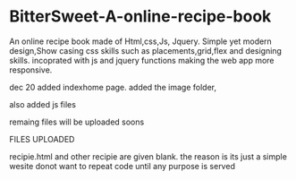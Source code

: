 # BitterSweet-A-online-recipe-book
An online recipe book made of Html,css,Js, Jquery.
Simple yet modern design,Show casing css skills such as placements,grid,flex and designing skills.
incoprated with js and jquery functions making the web app more responsive.

dec 20 added indexhome page.
added the image folder,

also added js files

remaing files will be uploaded soons

FILES UPLOADED

recipie.html and other recipie are given blank.
the reason is its just a simple wesite donot want to repeat code until any purpose is served
